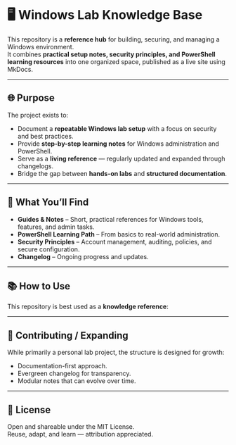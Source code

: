 # 🖥️ Windows Lab Knowledge Base

This repository is a **reference hub** for building, securing, and managing a Windows environment.  
It combines **practical setup notes, security principles, and PowerShell learning resources** into one organized space, published as a live site using MkDocs.

---

## 🌐 Purpose

The project exists to:
- Document a **repeatable Windows lab setup** with a focus on security and best practices.  
- Provide **step-by-step learning notes** for Windows administration and PowerShell.  
- Serve as a **living reference** — regularly updated and expanded through changelogs.  
- Bridge the gap between **hands-on labs** and **structured documentation**.  

---

## 📖 What You’ll Find

- **Guides & Notes** – Short, practical references for Windows tools, features, and admin tasks.  
- **PowerShell Learning Path** – From basics to real-world administration.  
- **Security Principles** – Account management, auditing, policies, and secure configuration.  
- **Changelog** – Ongoing progress and updates.  

---

## 📚 How to Use

This repository is best used as a **knowledge reference**:


---

## 📝 Contributing / Expanding

While primarily a personal lab project, the structure is designed for growth:  
- Documentation-first approach.  
- Evergreen changelog for transparency.  
- Modular notes that can evolve over time.  

---

## 📜 License

Open and shareable under the MIT License.  
Reuse, adapt, and learn — attribution appreciated.  

